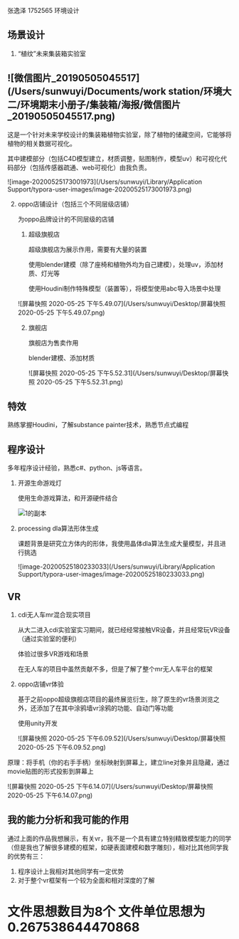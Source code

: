 



张逸泽 1752565 环境设计

## 场景设计

1. “植纹”未来集装箱实验室

## ![微信图片_20190505045517](/Users/sunwuyi/Documents/work station/环境大二/环境期末小册子/集装箱/海报/微信图片_20190505045517.png)

这是一个针对未来学校设计的集装箱植物实验室，除了植物的储藏空间，它能够将植物的相关数据可视化。

其中建模部分（包括C4D模型建立，材质调整，贴图制作，模型uv）和可视化代码部分（包括传感器疏通、web可视化）由我负责。

![image-20200525173001973](/Users/sunwuyi/Library/Application Support/typora-user-images/image-20200525173001973.png)

2. oppo店铺设计（包括三个不同层级店铺）

   为oppo品牌设计的不同层级的店铺

   1. 超级旗舰店

      超级旗舰店为展示作用，需要有大量的装置

      使用blender建模（除了座椅和植物外均为自己建模），处理uv，添加材质、灯光等

      使用Houdini制作特殊模型（装置等），将模型使用abc导入场景中处理

   ![屏幕快照 2020-05-25 下午5.49.07](/Users/sunwuyi/Desktop/屏幕快照 2020-05-25 下午5.49.07.png)

   2. 旗舰店

      旗舰店为售卖作用

      blender建模、添加材质

      ![屏幕快照 2020-05-25 下午5.52.31](/Users/sunwuyi/Desktop/屏幕快照 2020-05-25 下午5.52.31.png)

   

   



## 特效

熟练掌握Houdini，了解substance painter技术，熟悉节点式编程

## 程序设计

多年程序设计经验，熟悉c#、python、js等语言。

1. 开源生命游戏灯

   使用生命游戏算法，和开源硬件结合

   ![1的副本](/Users/sunwuyi/Downloads/我的成果/正式作品/生命游戏/photo/1的副本.jpg)

2. processing dla算法形体生成

   课题背景是研究立方体内的形体，我使用晶体dla算法生成大量模型，并且进行挑选

   ![image-20200525180233033](/Users/sunwuyi/Library/Application Support/typora-user-images/image-20200525180233033.png)

## VR

1. cdi无人车mr混合现实项目

   从大二进入cdi实验室实习期间，就已经经常接触VR设备，并且经常玩VR设备（通过实验室的便利）

   体验过很多VR游戏和场景

   在无人车的项目中虽然贡献不多，但是了解了整个mr无人车平台的框架

   

2. oppo店铺vr体验

   基于之前oppo超级旗舰店项目的最终展览衍生，除了原生的vr场景浏览之外，还添加了在其中涂鸦墙vr涂鸦的功能、自动门等功能

   使用unity开发

   ![屏幕快照 2020-05-25 下午6.09.52](/Users/sunwuyi/Desktop/屏幕快照 2020-05-25 下午6.09.52.png)



原理：将手机（你的右手手柄）坐标映射到屏幕上，建立line对象并且隐藏，通过movie贴图的形式投影到屏幕上

![屏幕快照 2020-05-25 下午6.14.07](/Users/sunwuyi/Desktop/屏幕快照 2020-05-25 下午6.14.07.png)

## 我的能力分析和我可能的作用

通过上面的作品我想展示，有关vr，我不是一个具有建立特别精致模型能力的同学（但是我也了解很多建模的框架，如硬表面建模和数字雕刻），相对比其他同学我的优势有三：

1. 程序设计上我相对其他同学有一定优势
2. 对于整个vr框架有一个较为全面和相对深度的了解
# 文件思想数目为8个 文件单位思想为0.267538644470868